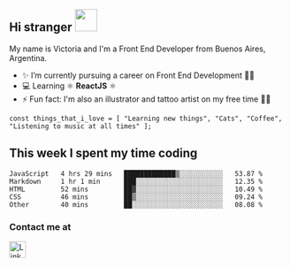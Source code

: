## Hi stranger  <img src="https://image.flaticon.com/icons/svg/620/620768.svg" width="40px">

My name is Victoria and I'm a Front End Developer from Buenos Aires, Argentina.
- ✨ I’m currently pursuing a career on Front End Development 👩‍💻
- 💻 Learning ⚛️ <b>ReactJS</b> ⚛️
- ⚡ Fun fact: I'm also an illustrator and tattoo artist on my free time 💉🐍

``const things_that_i_love = [
"Learning new things",
"Cats",
"Coffee",
"Listening to music at all times"
];``


## This week I spent my time coding

<!--START_SECTION:waka-->
```text
JavaScript   4 hrs 29 mins   █████████████▒░░░░░░░░░░░   53.87 % 
Markdown     1 hr 1 min      ███░░░░░░░░░░░░░░░░░░░░░░   12.35 % 
HTML         52 mins         ██▓░░░░░░░░░░░░░░░░░░░░░░   10.49 % 
CSS          46 mins         ██▒░░░░░░░░░░░░░░░░░░░░░░   09.24 % 
Other        40 mins         ██░░░░░░░░░░░░░░░░░░░░░░░   08.08 % 
```
<!--END_SECTION:waka-->

### Contact me at <br>
<a href="https://www.linkedin.com/in/victoria-suarez1997/"><img src="https://image.flaticon.com/icons/svg/174/174857.svg" width="30px" alt="Linkedin log"/></a>
